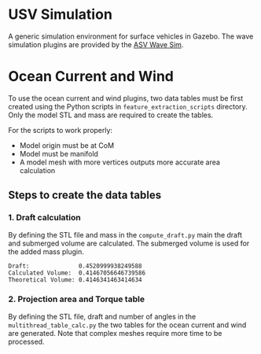 # USV Simulation

A generic simulation environment for surface vehicles in Gazebo. The wave simulation
plugins are provided by the [ASV Wave Sim](https://github.com/srmainwaring/asv_wave_sim).

# Ocean Current and Wind

To use the ocean current and wind plugins, two data tables must be first created 
using the Python scripts in `feature_extraction_scripts` directory. Only the model
STL and mass are required to create the tables.

For the scripts to work properly:
+ Model origin must be at CoM
+ Model must be manifold
+ A model mesh with more vertices outputs more accurate area calculation

## Steps to create the data tables
### 1. Draft calculation

By defining the STL file and mass in the `compute_draft.py` main the draft and
submerged volume are calculated. The submerged volume is used for the added mass
plugin.

```terminal
Draft:              0.4520999938249588
Calculated Volume:  0.41467056646739586
Theoretical Volume: 0.4146341463414634
```

### 2. Projection area and Torque table

By defining the STL file, draft and number of angles in the `multithread_table_calc.py` 
the two tables for the ocean current and wind are generated. Note that complex meshes 
require more time to be processed. 